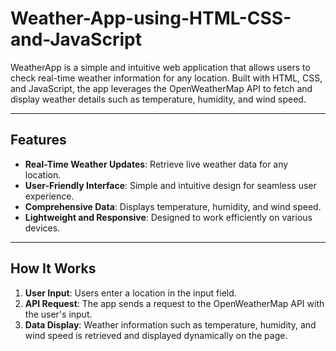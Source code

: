 
# Weather-App-using-HTML-CSS-and-JavaScript

WeatherApp is a simple and intuitive web application that allows users to check real-time weather information for any location. Built with HTML, CSS, and JavaScript, the app leverages the OpenWeatherMap API to fetch and display weather details such as temperature, humidity, and wind speed.

---

## Features

- **Real-Time Weather Updates**: Retrieve live weather data for any location.
- **User-Friendly Interface**: Simple and intuitive design for seamless user experience.
- **Comprehensive Data**: Displays temperature, humidity, and wind speed.
- **Lightweight and Responsive**: Designed to work efficiently on various devices.

---

## How It Works

1. **User Input**: Users enter a location in the input field.
2. **API Request**: The app sends a request to the OpenWeatherMap API with the user's input.
3. **Data Display**: Weather information such as temperature, humidity, and wind speed is retrieved and displayed dynamically on the page.
